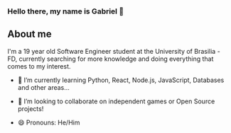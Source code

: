 ### Hello there, my name is Gabriel 👋

## About me

I'm a 19 year old Software Engineer student at the University of Brasilia - FD, currently searching for more knowledge and doing everything that comes to my interest.

- 🌱 I’m currently learning Python, React, Node.js, JavaScript, Databases and other areas...
- 👯 I’m looking to collaborate on independent games or Open Source projects!
 
- 😄 Pronouns: He/Him

